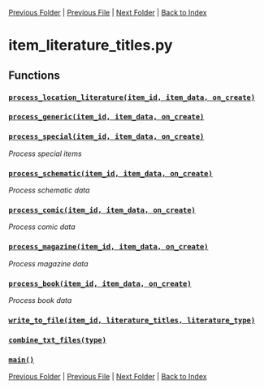 [Previous Folder](../consumables.md) | [Previous File](hotbar_slots_content.md) | [Next Folder](../core/cache.md) | [Back to Index](../../index.md)

# item_literature_titles.py

## Functions

### [`process_location_literature(item_id, item_data, on_create)`](https://github.com/Vaileasys/pz-wiki_parser/blob/main/scripts/article_content/item_literature_titles.py#L144)
### [`process_generic(item_id, item_data, on_create)`](https://github.com/Vaileasys/pz-wiki_parser/blob/main/scripts/article_content/item_literature_titles.py#L177)
### [`process_special(item_id, item_data, on_create)`](https://github.com/Vaileasys/pz-wiki_parser/blob/main/scripts/article_content/item_literature_titles.py#L197)

_Process special items_
### [`process_schematic(item_id, item_data, on_create)`](https://github.com/Vaileasys/pz-wiki_parser/blob/main/scripts/article_content/item_literature_titles.py#L217)

_Process schematic data_
### [`process_comic(item_id, item_data, on_create)`](https://github.com/Vaileasys/pz-wiki_parser/blob/main/scripts/article_content/item_literature_titles.py#L242)

_Process comic data_
### [`process_magazine(item_id, item_data, on_create)`](https://github.com/Vaileasys/pz-wiki_parser/blob/main/scripts/article_content/item_literature_titles.py#L265)

_Process magazine data_
### [`process_book(item_id, item_data, on_create)`](https://github.com/Vaileasys/pz-wiki_parser/blob/main/scripts/article_content/item_literature_titles.py#L301)

_Process book data_
### [`write_to_file(item_id, literature_titles, literature_type)`](https://github.com/Vaileasys/pz-wiki_parser/blob/main/scripts/article_content/item_literature_titles.py#L356)
### [`combine_txt_files(type)`](https://github.com/Vaileasys/pz-wiki_parser/blob/main/scripts/article_content/item_literature_titles.py#L498)
### [`main()`](https://github.com/Vaileasys/pz-wiki_parser/blob/main/scripts/article_content/item_literature_titles.py#L515)


[Previous Folder](../consumables.md) | [Previous File](hotbar_slots_content.md) | [Next Folder](../core/cache.md) | [Back to Index](../../index.md)
